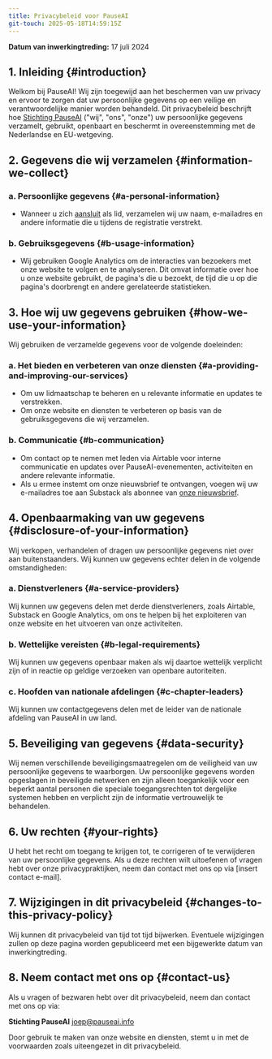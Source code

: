 ```yaml
---
title: Privacybeleid voor PauseAI
git-touch: 2025-05-18T14:59:15Z
---
```

<!-- einde van frontmatter metadata, streepjes hierboven moeten blijven -->
**Datum van inwerkingtreding:** 17 juli 2024

## 1. Inleiding {#introduction}

Welkom bij PauseAI!
Wij zijn toegewijd aan het beschermen van uw privacy en ervoor te zorgen dat uw persoonlijke gegevens op een veilige en verantwoordelijke manier worden behandeld.
Dit privacybeleid beschrijft hoe [Stichting PauseAI](/legal) ("wij", "ons", "onze") uw persoonlijke gegevens verzamelt, gebruikt, openbaart en beschermt in overeenstemming met de Nederlandse en EU-wetgeving.

## 2. Gegevens die wij verzamelen {#information-we-collect}

### a. Persoonlijke gegevens {#a-personal-information}

- Wanneer u zich [aansluit](/join) als lid, verzamelen wij uw naam, e-mailadres en andere informatie die u tijdens de registratie verstrekt.

### b. Gebruiksgegevens {#b-usage-information}

- Wij gebruiken Google Analytics om de interacties van bezoekers met onze website te volgen en te analyseren. Dit omvat informatie over hoe u onze website gebruikt, de pagina's die u bezoekt, de tijd die u op die pagina's doorbrengt en andere gerelateerde statistieken.

## 3. Hoe wij uw gegevens gebruiken {#how-we-use-your-information}

Wij gebruiken de verzamelde gegevens voor de volgende doeleinden:

### a. Het bieden en verbeteren van onze diensten {#a-providing-and-improving-our-services}

- Om uw lidmaatschap te beheren en u relevante informatie en updates te verstrekken.
- Om onze website en diensten te verbeteren op basis van de gebruiksgegevens die wij verzamelen.

### b. Communicatie {#b-communication}

- Om contact op te nemen met leden via Airtable voor interne communicatie en updates over PauseAI-evenementen, activiteiten en andere relevante informatie.
- Als u ermee instemt om onze nieuwsbrief te ontvangen, voegen wij uw e-mailadres toe aan Substack als abonnee van [onze nieuwsbrief](https://pauseai.substack.com/).

## 4. Openbaarmaking van uw gegevens {#disclosure-of-your-information}

Wij verkopen, verhandelen of dragen uw persoonlijke gegevens niet over aan buitenstaanders. Wij kunnen uw gegevens echter delen in de volgende omstandigheden:

### a. Dienstverleners {#a-service-providers}

Wij kunnen uw gegevens delen met derde dienstverleners, zoals Airtable, Substack en Google Analytics, om ons te helpen bij het exploiteren van onze website en het uitvoeren van onze activiteiten.

### b. Wettelijke vereisten {#b-legal-requirements}

Wij kunnen uw gegevens openbaar maken als wij daartoe wettelijk verplicht zijn of in reactie op geldige verzoeken van openbare autoriteiten.

### c. Hoofden van nationale afdelingen {#c-chapter-leaders}

Wij kunnen uw contactgegevens delen met de leider van de nationale afdeling van PauseAI in uw land.

## 5. Beveiliging van gegevens {#data-security}

Wij nemen verschillende beveiligingsmaatregelen om de veiligheid van uw persoonlijke gegevens te waarborgen. Uw persoonlijke gegevens worden opgeslagen in beveiligde netwerken en zijn alleen toegankelijk voor een beperkt aantal personen die speciale toegangsrechten tot dergelijke systemen hebben en verplicht zijn de informatie vertrouwelijk te behandelen.

## 6. Uw rechten {#your-rights}

U hebt het recht om toegang te krijgen tot, te corrigeren of te verwijderen van uw persoonlijke gegevens. Als u deze rechten wilt uitoefenen of vragen hebt over onze privacypraktijken, neem dan contact met ons op via [insert contact e-mail].

## 7. Wijzigingen in dit privacybeleid {#changes-to-this-privacy-policy}

Wij kunnen dit privacybeleid van tijd tot tijd bijwerken. Eventuele wijzigingen zullen op deze pagina worden gepubliceerd met een bijgewerkte datum van inwerkingtreding.

## 8. Neem contact met ons op {#contact-us}

Als u vragen of bezwaren hebt over dit privacybeleid, neem dan contact met ons op via:

**Stichting PauseAI**
[joep@pauseai.info](mailto:joep@pauseai.info)

Door gebruik te maken van onze website en diensten, stemt u in met de voorwaarden zoals uiteengezet in dit privacybeleid.